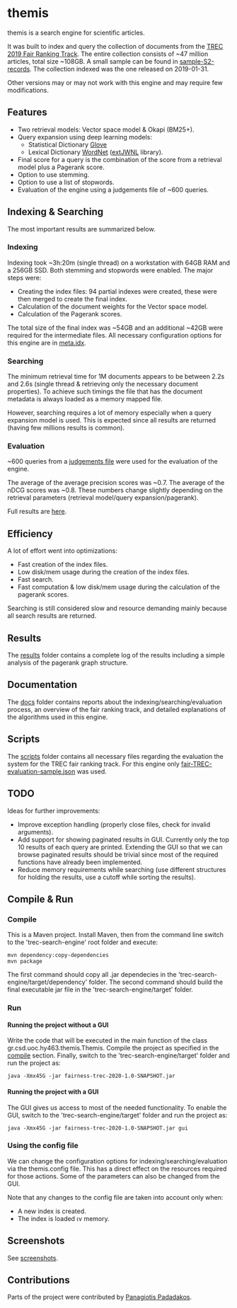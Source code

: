 # themis

themis is a search engine for scientific articles.

It was built to index and query the collection of documents from the [TREC 2019 Fair Ranking Track](https://fair-trec.github.io/2019/). The entire collection consists of ~47 million articles, total size ~108GB. A small sample can be found in [sample-S2-records](scripts/sample-S2-records). The collection indexed was the one released on 2019-01-31.

Other versions may or may not work with this engine and may require few modifications.

## Features

* Two retrieval models: Vector space model & Okapi (BM25+).
* Query expansion using deep learning models:
  * Statistical Dictionary [Glove](https://nlp.stanford.edu/projects/glove/)
  * Lexical Dictionary [WordNet](https://wordnet.princeton.edu/) ([extJWNL](http://extjwnl.sourceforge.net/) library).
* Final score for a query is the combination of the score from a retrieval model plus a Pagerank score.
* Option to use stemming.
* Option to use a list of stopwords.
* Evaluation of the engine using a judgements file of ~600 queries.

## Indexing & Searching

The most important results are summarized below.

### Indexing

Indexing took ~3h:20m (single thread) on a workstation with 64GB RAM and a 256GB SSD. Both stemming and stopwords were enabled. The major steps were:

* Creating the index files: 94 partial indexes were created, these were then merged to create the final index.
* Calculation of the document weights for the Vector space model.
* Calculation of the Pagerank scores.

The total size of the final index was ~54GB and an additional ~42GB were required for the intermediate files. All necessary configuration options for this engine are in [meta.idx](results/meta.idx).

### Searching

The minimum retrieval time for 1M documents appears to be between 2.2s and 2.6s (single thread & retrieving only the necessary document properties). To achieve such timings the file that has the document metadata is always loaded as a memory mapped file.

However, searching requires a lot of memory especially when a query expansion model is used. This is expected since all results are returned (having few millions results is common).

### Evaluation

~600 queries from a [judgements file](scripts/fair-TREC-training-sample.json) were used for the evaluation of the engine.

The average of the average precision scores was ~0.7. The average of the nDCG scores was ~0.8. These numbers change slightly depending on the retrieval parameters (retrieval model/query expansion/pagerank).

Full results are [here](results/evaluation).

## Efficiency

A lot of effort went into optimizations:

* Fast creation of the index files.
* Low disk/mem usage during the creation of the index files.
* Fast search.
* Fast computation & low disk/mem usage during the calculation of the pagerank scores.

Searching is still considered slow and resource demanding mainly because all search results are returned.

## Results

The [results](results/) folder contains a complete log of the results including a simple analysis of the pagerank graph structure.

## Documentation

The [docs](doc/) folder contains reports about the indexing/searching/evaluation process, an overview of the fair ranking track, and detailed explanations of the algorithms used in this engine.

## Scripts

The [scripts](scripts/) folder contains all necessary files regarding the evaluation the system for the TREC fair ranking track. For this engine only [fair-TREC-evaluation-sample.json](scripts/fair-TREC-evaluation-sample.json) was used.

## TODO

Ideas for further improvements:

* Improve exception handling (properly close files, check for invalid arguments).
* Add support for showing paginated results in GUI. Currently only the top 10 results of each query are printed. Extending the GUI so that we can browse paginated results should be trivial since most of the required functions have already been implemented.
* Reduce memory requirements while searching (use different structures for holding the results, use a cutoff while sorting the results).

## Compile & Run

### Compile

This is a Maven project. Install Maven, then from the command line switch to the 'trec-search-engine' root folder and execute:

    mvn dependency:copy-dependencies
    mvn package

The first command should copy all .jar dependecies in the 'trec-search-engine/target/dependency' folder. The second command should build the final executable jar file in the 'trec-search-engine/target' folder.

### Run

#### Running the project without a GUI

Write the code that will be executed in the main function of the class gr.csd.uoc.hy463.themis.Themis. Compile the project as specified in the [compile](#Compile) section. Finally, switch to the 'trec-search-engine/target' folder and run the project as:

    java -Xmx45G -jar fairness-trec-2020-1.0-SNAPSHOT.jar

#### Running the project with a GUI

The GUI gives us access to most of the needed functionality. To enable the GUI, switch to the 'trec-search-engine/target' folder and run the project as:

    java -Xmx45G -jar fairness-trec-2020-1.0-SNAPSHOT.jar gui

### Using the config file

We can change the configuration options for indexing/searching/evaluation via the themis.config file. This has a direct effect on the resources required for those actions. Some of the parameters can also be changed from the GUI.

Note that any changes to the config file are taken into account only when:

* A new index is created.
* The index is loaded ιν memory.

## Screenshots

See [screenshots](screenshots/).

## Contributions

Parts of the project were contributed by [Panagiotis Padadakos](https://github.com/papadako).
